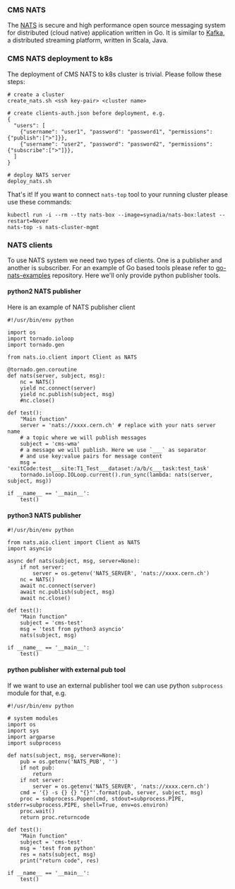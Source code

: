 ### CMS NATS
The [NATS](https://nats.io/) is secure and high performance open source
messaging system for distributed (cloud native) application written in Go.
It is similar to [Kafka](https://kafka.apache.org/), a
distributed streaming platform, written in Scala, Java.

### CMS NATS deployment to k8s
The deployment of CMS NATS to k8s cluster is trivial. Please follow
these steps:
```
# create a cluster
create_nats.sh <ssh key-pair> <cluster name>

# create clients-auth.json before deployment, e.g.
{
  "users": [
    {"username": "user1", "password": "password1", "permissions":{"publish":[">"]}},
    {"username": "user2", "password": "password2", "permissions":{"subscribe":[">"]}},
  ]
}

# deploy NATS server
deploy_nats.sh
```

That's it! If you want to connect `nats-top` tool to your running
cluster please use these commands:

```
kubectl run -i --rm --tty nats-box --image=synadia/nats-box:latest --restart=Never
nats-top -s nats-cluster-mgmt
```

### NATS clients
To use NATS system we need two types of clients. One is a publisher
and another is subscriber. For an example of Go based
tools please refer to
[go-nats-examples](https://github.com/nats-io/go-nats-examples)
repository. Here we'll only provide python publisher tools.

#### python2 NATS publisher
Here is an example of NATS publisher client
```
#!/usr/bin/env python

import os
import tornado.ioloop
import tornado.gen

from nats.io.client import Client as NATS

@tornado.gen.coroutine
def nats(server, subject, msg):
    nc = NATS()
    yield nc.connect(server)
    yield nc.publish(subject, msg)
    #nc.close()

def test():
    "Main function"
    server = 'nats://xxxx.cern.ch' # replace with your nats server name
    # a topic where we will publish messages
    subject = 'cms-wma'
    # a message we will publish. Here we use `___` as separator
    # and use key:value pairs for message content
    msg = 'exitCode:test___site:T1_Test___dataset:/a/b/c___task:test_task'
    tornado.ioloop.IOLoop.current().run_sync(lambda: nats(server, subject, msg))

if __name__ == '__main__':
    test()
```

#### python3 NATS publisher
```
#!/usr/bin/env python

from nats.aio.client import Client as NATS
import asyncio

async def nats(subject, msg, server=None):
    if not server:
        server = os.getenv('NATS_SERVER', 'nats://xxxx.cern.ch')
    nc = NATS()
    await nc.connect(server)
    await nc.publish(subject, msg)
    await nc.close()

def test():
    "Main function"
    subject = 'cms-test'
    msg = 'test from python3 asyncio'
    nats(subject, msg)

if __name__ == '__main__':
    test()
```

#### python publisher with external pub tool
If we want to use an external publisher tool we can use
python `subprocess` module for that, e.g.
```
#!/usr/bin/env python

# system modules
import os
import sys
import argparse
import subprocess

def nats(subject, msg, server=None):
    pub = os.getenv('NATS_PUB', '')
    if not pub:
        return
    if not server:
        server = os.getenv('NATS_SERVER', 'nats://xxxx.cern.ch')
    cmd = '{} -s {} {} "{}"'.format(pub, server, subject, msg)
    proc = subprocess.Popen(cmd, stdout=subprocess.PIPE, stderr=subprocess.PIPE, shell=True, env=os.environ)
    proc.wait()
    return proc.returncode

def test():
    "Main function"
    subject = 'cms-test'
    msg = 'test from python'
    res = nats(subject, msg)
    print("return code", res)

if __name__ == '__main__':
    test()

```
